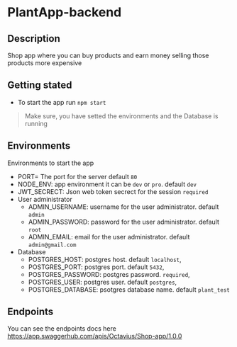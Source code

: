 # PlantApp-backend

## Description
  Shop app where you can buy products and earn money selling those products more expensive
  
## Getting stated
   * To start the app run `npm start`
   > Make sure, you have setted the environments and the Database is running
   
## Environments
  Environments to start the app
  * PORT= The port for the server default `80`
  * NODE_ENV: app environment it can be `dev` or `pro`. default `dev`
  * JWT_SECRECT: Json web token secrect for the session `required`
  * User administrator
    * ADMIN_USERNAME: username for the user administrator. default `admin`
    * ADMIN_PASSWORD: password for the user administrator. default `root`
    * ADMIN_EMAIL: email for the user administrator. default `admin@gmail.com`
  * Database
    * POSTGRES_HOST: postgres host. default `localhost`,
    * POSTGRES_PORT: postgres port. default  `5432`,
    * POSTGRES_PASSWORD: postgres password. `required`,
    * POSTGRES_USER: postgres user. default `postgres`,
    * POSTGRES_DATABASE: psotgres database name. default `plant_test`
    
## Endpoints
  You can see the endpoints docs here https://app.swaggerhub.com/apis/Octavius/Shop-app/1.0.0
